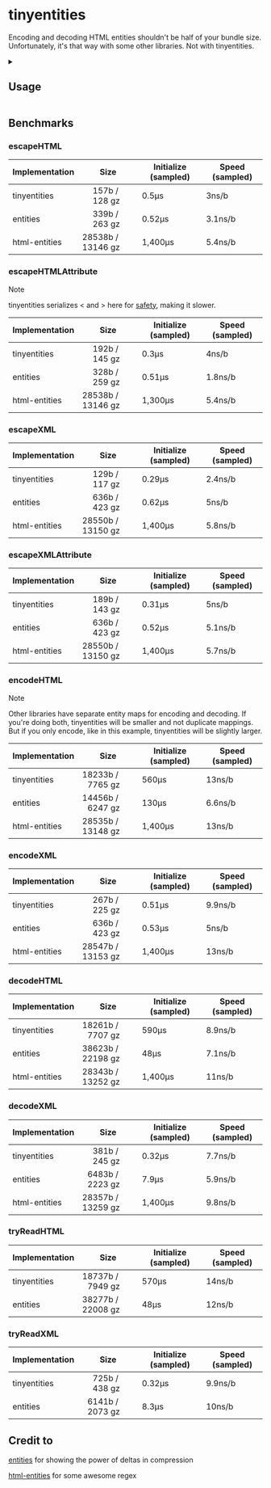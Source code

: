 # tinyentities

Encoding and decoding HTML entities shouldn't be half of your bundle size. Unfortunately, it's that way with some other libraries. Not with tinyentities.

<details>
<summary><h2>Usage</h2></summary>

```js
import {
  decodeHTML,
  decodeXML,
  escapeHTML, // Use like entities' escapeText
  escapeHTMLAttribute, // Use like entities' escapeAttribute
  encodeHTML,
  escapeXML,
  escapeXMLAttribute, // Use like entities' escapeUTF8
  encodeXML,
  tryReadHTML, // Use when you would use entities' EntityDecoder
  tryReadXML, // Use when you would use entities' EntityDecoder
} from "tinyentities";

console.log(decodeHTML("&lt;hi&gt;")); // <hi>
console.log(decodeXML("&lt;hi&gt;")); // <hi>

console.log(escapeHTML("<hi>")); // &lt;hi&gt;
console.log(escapeHTMLAttribute("<hi>")); // &lt;hi&gt;
console.log(encodeHTML("<hi>")); // &lt;hi&gt;

console.log(escapeXML("<hi>")); // &lt;hi&gt;
console.log(escapeXMLAttribute("<hi>")); // &lt;hi&gt;
console.log(encodeXML("<hi>")); // &lt;hi&gt;

// An example of how you might wrap tryReadHTML / tryReadXML in a TransformStream:
// (will log <hi>)
const createStreamingEntityDecoder = (useXML) => {
  const read = useXML ? tryReadXML : tryReadHTML;
  let pending = "";
  return new TransformStream({
    transform(text, controller) {
      text = pending + text;
      pending = "";

      let start = 0; // start of the current segment to process

      for (let i = 0; i < text.length; i++) {
        if (text[i] != "&") continue;

        // Emit everything before "&" immediately
        if (i > start) {
          controller.enqueue(text.slice(start, i));
        }

        // Evaluate what's after "&"
        const afterAmp = text.slice(i + 1);
        const result = read(afterAmp);

        if (result.type == "keep-going") {
          // We might have an entity, but need more data. Hold from "&".
          pending = text.slice(i);
          return; // This chunk is finished
        } else if (result.type == "read") {
          // Emit the decoded entity
          controller.enqueue(result.content);

          // Advance past the entire entity: "&" + consumed
          const nextIndex = i + 1 + result.consumed;
          i = nextIndex - 1; // -1 because the loop will i++ next
          start = nextIndex;
        } else {
          // fail: not a valid entity; emit literal "&" and continue
          controller.enqueue("&");
          start = i + 1;
        }
      }

      // Emit any remaining text after the last processed segment
      if (start < text.length) {
        controller.enqueue(text.slice(start));
      }
    },

    flush(controller) {
      // If stream ends with an incomplete entity, emit it as-is
      if (pending) controller.enqueue(pending);
    },
  });
};
const stream = new Response(`&lt;hi&gt;`).body;
const textDecoder = new TextDecoderStream();
const entityDecoder = createStreamingEntityDecoder(false);
for await (const chunk of stream
  .pipeThrough(textDecoder)
  .pipeThrough(entityDecoder)) {
  process.stdout.write(chunk);
}
```

</details>

## Benchmarks

### escapeHTML

| Implementation | Size              | Initialize (sampled) | Speed (sampled) |
| -------------- | ----------------- | -------------------- | --------------- |
| tinyentities   |   157b /   128 gz | 0.5µs                | 3ns/b           |
| entities       |   339b /   263 gz | 0.52µs               | 3.1ns/b         |
| html-entities  | 28538b / 13146 gz | 1,400µs              | 5.4ns/b         |

### escapeHTMLAttribute

> [!NOTE]
> tinyentities serializes &lt; and &gt; here for [safety](https://developer.chrome.com/blog/escape-attributes),
> making it slower.

| Implementation | Size              | Initialize (sampled) | Speed (sampled) |
| -------------- | ----------------- | -------------------- | --------------- |
| tinyentities   |   192b /   145 gz | 0.3µs                | 4ns/b           |
| entities       |   328b /   259 gz | 0.51µs               | 1.8ns/b         |
| html-entities  | 28538b / 13146 gz | 1,300µs              | 5.4ns/b         |

### escapeXML

| Implementation | Size              | Initialize (sampled) | Speed (sampled) |
| -------------- | ----------------- | -------------------- | --------------- |
| tinyentities   |   129b /   117 gz | 0.29µs               | 2.4ns/b         |
| entities       |   636b /   423 gz | 0.62µs               | 5ns/b           |
| html-entities  | 28550b / 13150 gz | 1,400µs              | 5.8ns/b         |

### escapeXMLAttribute

| Implementation | Size              | Initialize (sampled) | Speed (sampled) |
| -------------- | ----------------- | -------------------- | --------------- |
| tinyentities   |   189b /   143 gz | 0.31µs               | 5ns/b           |
| entities       |   636b /   423 gz | 0.52µs               | 5.1ns/b         |
| html-entities  | 28550b / 13150 gz | 1,400µs              | 5.7ns/b         |

### encodeHTML

> [!NOTE]
> Other libraries have separate entity maps for encoding and decoding.
> If you're doing both, tinyentities will be smaller and not duplicate mappings.
> But if you only encode, like in this example, tinyentities will be slightly larger.

| Implementation | Size              | Initialize (sampled) | Speed (sampled) |
| -------------- | ----------------- | -------------------- | --------------- |
| tinyentities   | 18233b /  7765 gz | 560µs                | 13ns/b          |
| entities       | 14456b /  6247 gz | 130µs                | 6.6ns/b         |
| html-entities  | 28535b / 13148 gz | 1,400µs              | 13ns/b          |

### encodeXML

| Implementation | Size              | Initialize (sampled) | Speed (sampled) |
| -------------- | ----------------- | -------------------- | --------------- |
| tinyentities   |   267b /   225 gz | 0.51µs               | 9.9ns/b         |
| entities       |   636b /   423 gz | 0.53µs               | 5ns/b           |
| html-entities  | 28547b / 13153 gz | 1,400µs              | 13ns/b          |

### decodeHTML

| Implementation | Size              | Initialize (sampled) | Speed (sampled) |
| -------------- | ----------------- | -------------------- | --------------- |
| tinyentities   | 18261b /  7707 gz | 590µs                | 8.9ns/b         |
| entities       | 38623b / 22198 gz | 48µs                 | 7.1ns/b         |
| html-entities  | 28343b / 13252 gz | 1,400µs              | 11ns/b          |

### decodeXML

| Implementation | Size              | Initialize (sampled) | Speed (sampled) |
| -------------- | ----------------- | -------------------- | --------------- |
| tinyentities   |   381b /   245 gz | 0.32µs               | 7.7ns/b         |
| entities       |  6483b /  2223 gz | 7.9µs                | 5.9ns/b         |
| html-entities  | 28357b / 13259 gz | 1,400µs              | 9.8ns/b         |

### tryReadHTML

| Implementation | Size              | Initialize (sampled) | Speed (sampled) |
| -------------- | ----------------- | -------------------- | --------------- |
| tinyentities   | 18737b /  7949 gz | 570µs                | 14ns/b          |
| entities       | 38277b / 22008 gz | 48µs                 | 12ns/b          |

### tryReadXML

| Implementation | Size              | Initialize (sampled) | Speed (sampled) |
| -------------- | ----------------- | -------------------- | --------------- |
| tinyentities   |   725b /   438 gz | 0.32µs               | 9.9ns/b         |
| entities       |  6141b /  2073 gz | 8.3µs                | 10ns/b          |

## Credit to

[entities](https://github.com/fb55/entities) for showing the power of deltas in compression

[html-entities](https://github.com/mdevils/html-entities) for some awesome regex
